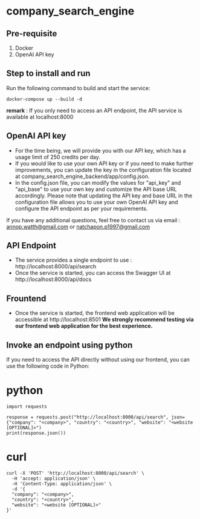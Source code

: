 # company_search_engine

## Pre-requisite
1. Docker
2. OpenAI API key

## Step to install and run
Run the following command to build and start the service:
```
docker-compose up --build -d
```
**remark** : If you only need to access an API endpoint, the API service is available at localhost:8000

## OpenAI API key
- For the time being, we will provide you with our API key, which has a usage limit of 250 credits per day.
- If you would like to use your own API key or if you need to make further improvements, you can update the key in the configuration file located at company_search_engine_backend/app/config.json.
- In the config.json file, you can modify the values for "api_key" and "api_base" to use your own key and customize the API base URL accordingly.
Please note that updating the API key and base URL in the configuration file allows you to use your own OpenAI API key and configure the API endpoint as per your requirements.

If you have any additional questions, feel free to contact us via email : annop.watth@gmail.com or natchapon.p1997@gmail.com

## API Endpoint
- The service provides a single endpoint to use : http://localhost:8000/api/search
- Once the service is started, you can access the Swagger UI at  http://localhost:8000/api/docs

## Frountend
- Once the service is started, the frontend web application will be accessible at http://localhost:8501
**We strongly recommend testing via our frontend web application for the best experience.**

## Invoke an endpoint using python
If you need to access the API directly without using our frontend, you can use the following code in Python:
# python
```
import requests

response = requests.post("http://localhost:8000/api/search", json={"company": "<company>", "country": "<country>", "website": "<website [OPTIONAL]>")
print(response.json())
```
# curl
```
curl -X 'POST' 'http://localhost:8000/api/search' \
  -H 'accept: application/json' \
  -H 'Content-Type: application/json' \
  -d '{
  "company": "<company>",
  "country": "<country>",
  "website": "<website [OPTIONAL]>"
}'
```
